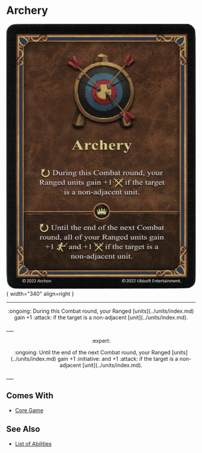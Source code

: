 # Archery

![Archery](../assets/abilities-archery.webp){ width="340" align=right }

___
<p style="text-align: center;" markdown>:ongoing: During this Combat round, your Ranged [units](../units/index.md) gain +1 :attack: if the target is a non-adjacent [unit](../units/index.md).</p>
___
<p style="text-align: center;" markdown> :expert: </p>

<p style="text-align: center;" markdown>:ongoing: Until the end of the next Combat round, your Ranged [units](../units/index.md) gain +1 :initiative: and +1 :attack: if the target is a non-adjacent [unit](../units/index.md).</p>
___


## Comes With

- [Core Game](../content.md)


## See Also

- [List of Abilities](index.md)
